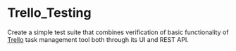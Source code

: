 # Trello_Testing
Create a simple test suite that combines verification of basic functionality of [Trello](https://trello.com/) task management tool both through its UI and REST API.
